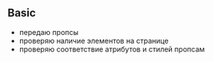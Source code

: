 ## Basic

- передаю пропсы
- проверяю наличие элементов на странице
- проверяю соответствие атрибутов и стилей пропсам